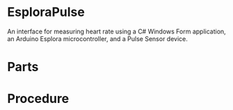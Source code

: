 # EsploraPulse
An interface for measuring heart rate using a C# Windows Form application, an Arduino Esplora microcontroller, and a Pulse Sensor device.

# Parts

# Procedure
